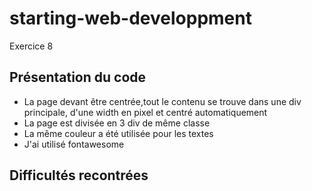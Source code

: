 # starting-web-developpment
Exercice 8


## Présentation du code
* La page devant être centrée,tout le contenu se trouve dans une div principale, d'une width en pixel et centré automatiquement
* La page est divisée en 3 div de même classe
* La même couleur a été utilisée pour les textes
* J'ai utilisé fontawesome

## Difficultés recontrées
